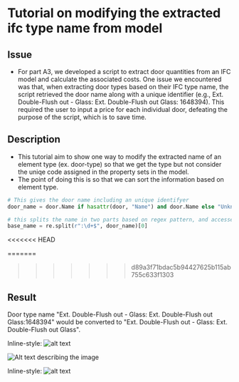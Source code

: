 # Tutorial on modifying the extracted ifc type name from model

## Issue 
* For part A3, we developed a script to extract door quantities from an IFC model and calculate the associated costs. One issue we encountered was that, when extracting door types based on their IFC type name, the script retrieved the door name along with a unique identifier (e.g., Ext. Double-Flush out - Glass: Ext. Double-Flush out Glass: 1648394). This required the user to input a price for each individual door, defeating the purpose of the script, which is to save time. 

## Description
* This tutorial aim to show one way to modify the extracted name of an element type (ex. door-type) so that we get the type but not consider the uniqe code assigned in the property sets in the model. 
* The point of doing this is so that we can sort the information based on element type. 

```python
# This gives the door name including an unique identifyer
door_name = door.Name if hasattr(door, "Name") and door.Name else "Unknown Door"

# this splits the name in two parts based on regex pattern, and accesses the first of them
base_name = re.split(r":\d+$", door_name)[0]
```

<<<<<<< HEAD

=======
>>>>>>> d89a3f71bdac5b94427625b115ab755c633f1303
## Result 
Door type name "Ext. Double-Flush out - Glass: Ext. Double-Flush out Glass:1648394" would be converted to "Ext. Double-Flush out - Glass: Ext. Double-Flush out Glass". 

Inline-style: 
![alt text](Skjermbilde18.11.PNG")

![Alt text describing the image](C:\Users\47480\Documents\GitHub\BIManalyst_g_40_new\Skjermbilde18.11.PNG)


Inline-style: 
![alt text](https://github.com/BIM "Logo Title Text 1")

